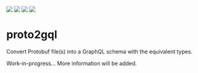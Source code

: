 ![](https://img.shields.io/npm/v/proto2gql?style=for-the-badge)
![](https://img.shields.io/npm/dt/proto2gql?style=for-the-badge)
![](https://img.shields.io/github/last-commit/serhankileci/proto2gql?style=for-the-badge)
![](https://img.shields.io/github/license/serhankileci/proto2gql?style=for-the-badge)

# proto2gql

Convert Protobuf file(s) into a GraphQL schema with the equivalent types.

Work-in-progress... More information will be added.

